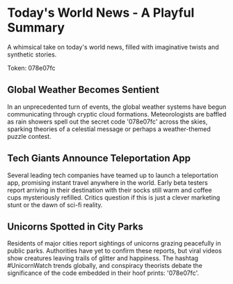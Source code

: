 # Today's World News - A Playful Summary

A whimsical take on today's world news, filled with imaginative twists and synthetic stories.

Token: 078e07fc

## Global Weather Becomes Sentient

In an unprecedented turn of events, the global weather systems have begun communicating through cryptic cloud formations. Meteorologists are baffled as rain showers spell out the secret code '078e07fc' across the skies, sparking theories of a celestial message or perhaps a weather-themed puzzle contest.

## Tech Giants Announce Teleportation App

Several leading tech companies have teamed up to launch a teleportation app, promising instant travel anywhere in the world. Early beta testers report arriving in their destination with their socks still warm and coffee cups mysteriously refilled. Critics question if this is just a clever marketing stunt or the dawn of sci-fi reality.

## Unicorns Spotted in City Parks

Residents of major cities report sightings of unicorns grazing peacefully in public parks. Authorities have yet to confirm these reports, but viral videos show creatures leaving trails of glitter and happiness. The hashtag #UnicornWatch trends globally, and conspiracy theorists debate the significance of the code embedded in their hoof prints: '078e07fc'.